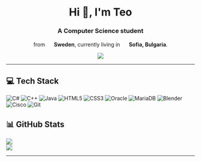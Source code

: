 <div align="center">
  <h1>Hi 👋, I'm Teo</h1>
  <h3>A Computer Science student</h3>
<p> from <img src="https://cdn-icons-png.flaticon.com/512/197/197564.png" width="16"/> <b>Sweden</b>, currently living in <img src="https://cdn-icons-png.flaticon.com/128/7826/7826375.png" width="16"/> <b>Sofia, Bulgaria</b>. </p></h3>
  
  <img src="https://komarev.com/ghpvc/?username=Teoliten">
</div>

---

<!-- ![graph](https://github-readme-activity-graph.vercel.app/graph?username=Teoliten&bg_color=0000000&color=2980b9&line=2980b9&point=27ae60&area_color=2980b9&area=true&hide_border=true) -->

## 💻 Tech Stack
![C#](https://img.shields.io/badge/c%23-%23239120.svg?style=for-the-badge&logo=csharp&logoColor=white) ![C++](https://img.shields.io/badge/c++-%2300599C.svg?style=for-the-badge&logo=c%2B%2B&logoColor=white) ![Java](https://img.shields.io/badge/java-%23ED8B00.svg?style=for-the-badge&logo=openjdk&logoColor=white) ![HTML5](https://img.shields.io/badge/html5-%23E34F26.svg?style=for-the-badge&logo=html5&logoColor=white) ![CSS3](https://img.shields.io/badge/css3-%231572B6.svg?style=for-the-badge&logo=css3&logoColor=white) ![Oracle](https://img.shields.io/badge/Oracle-F80000?style=for-the-badge&logo=oracle&logoColor=white) ![MariaDB](https://img.shields.io/badge/MariaDB-003545?style=for-the-badge&logo=mariadb&logoColor=white) ![Blender](https://img.shields.io/badge/blender-%23F5792A.svg?style=for-the-badge&logo=blender&logoColor=white) ![Cisco](https://img.shields.io/badge/cisco-%23049fd9.svg?style=for-the-badge&logo=cisco&logoColor=black) ![Git](https://img.shields.io/badge/git-%23F05033.svg?style=for-the-badge&logo=git&logoColor=white)
## 📊 GitHub Stats

<!--![](https://github-readme-stats.vercel.app/api?username=Teoliten&theme=react&hide_border=false&include_all_commits=false&count_private=false)<br/>-->
![](https://github-readme-streak-stats.herokuapp.com/?user=Teoliten&theme=react&hide_border=false)<br/>
![](https://github-readme-stats.vercel.app/api/top-langs/?username=Teoliten&theme=react&hide_border=false&include_all_commits=false&count_private=false&layout=compact)

<!--### 🏆 GitHub Trophies
![](https://github-profile-trophy.vercel.app/?username=Teoliten&theme=nord&no-frame=false&no-bg=true&margin-w=4)-->

---
<!-- Proudly created with GPRM ( https://gprm.itsvg.in ) -->
